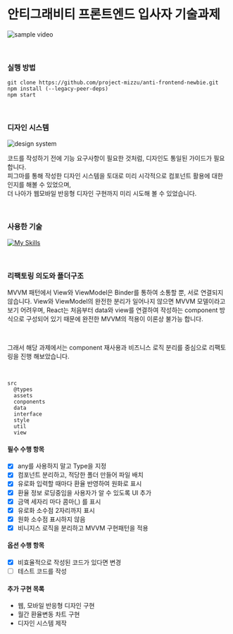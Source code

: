 # 안티그래비티 프론트엔드 입사자 기술과제

![sample video](https://user-images.githubusercontent.com/95073450/213273225-b251f374-1ce1-40b3-a0c8-41ede90d0613.gif)

<br>

### 실행 방법

`git clone https://github.com/project-mizzu/anti-frontend-newbie.git` <br>
`npm install (--legacy-peer-deps)` <br>
`npm start`

<br>

### 디자인 시스템

![design system](https://user-images.githubusercontent.com/95073450/213270230-684e8a2f-2354-4598-9a79-428f15ca9e1e.png)

코드를 작성하기 전에 기능 요구사항이 필요한 것처럼, 디자인도 통일된 가이드가 필요합니다. <br>
피그마를 통해 작성한 디자인 시스템을 토대로 미리 시각적으로 컴포넌트 활용에 대한 인지를 해볼 수 있었으며, <br>
더 나아가 웹모바일 반응형 디자인 구현까지 미리 시도해 볼 수 있었습니다. <br>

<br>

### 사용한 기술

[![My Skills](https://skillicons.dev/icons?i=react,ts,styledcomponents,figma&perline=4)](https://skillicons.dev)

<br>

### 리팩토링 의도와 폴더구조

MVVM 패턴에서 View와 ViewModel은 Binder를 통하여 소통할 뿐, 서로 연결되지 않습니다. View와 ViewModel의 완전한 분리가 일어나지 않으면 MVVM 모델이라고 보기 어려우며, React는 처음부터 data와 view를 연결하여 작성하는 component 방식으로 구성되어 있기 때문에 완전한 MVVM의 적용이 이론상 불가능 합니다.

<br>

그래서 해당 과제에서는 component 재사용과 비즈니스 로직 분리를 중심으로 리팩토링을 진행 해보았습니다.

<br>

```
src
  @types
  assets
  conponents
  data
  interface
  style
  util
  view
```

#### 필수 수행 항목

- [x] any를 사용하지 말고 Type을 지정
- [x] 컴포넌트 분리하고, 적당한 폴더 만들어 파일 배치
- [x] 유로화 입력할 때마다 환율 반영하여 원화로 표시
- [x] 환율 정보 로딩중임을 사용자가 알 수 있도록 UI 추가
- [x] 금액 세자리 마다 콤마(,) 를 표시
- [x] 유로화 소수점 2자리까지 표시
- [x] 원화 소수점 표시하지 않음
- [x] 비니지스 로직을 분리하고 MVVM 구현패턴을 적용

#### 옵션 수행 항목

- [x] 비효율적으로 작성된 코드가 있다면 변경
- [ ] 테스트 코드를 작성

#### 추가 구현 목록

- 웹, 모바일 반응형 디자인 구현
- 월간 환율변동 차트 구현
- 디자인 시스템 제작
